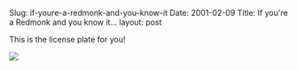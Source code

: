 Slug: if-youre-a-redmonk-and-you-know-it
Date: 2001-02-09
Title: If you're a Redmonk and you know it...
layout: post

This is the license plate for you!

<img src="http://media.redmonk.net/images/redmonkPlate.gif" />
